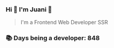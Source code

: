 ### Hi 👋 I&#39;m Juani 🦁

> I&#39;m a Frontend Web Developer SSR

### 📚 Days being a developer: 848
